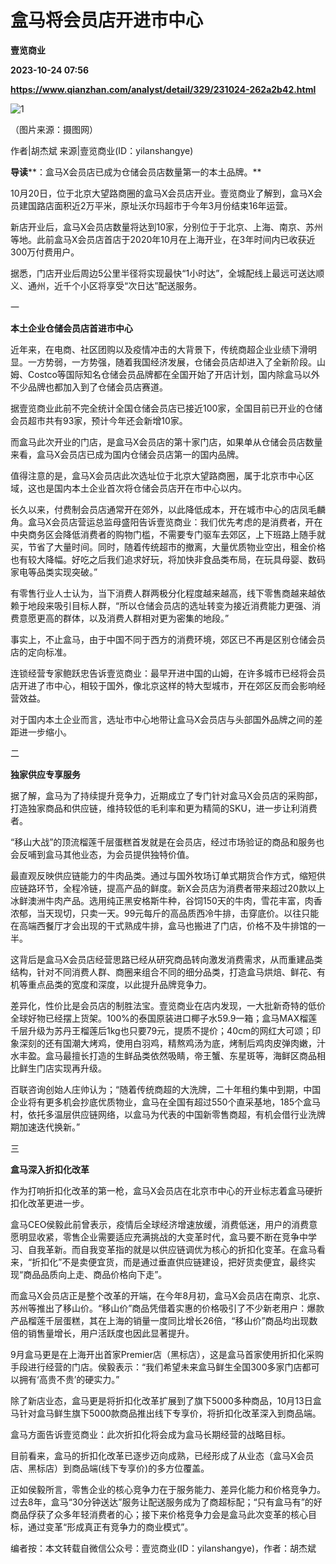 # 盒马将会员店开进市中心
**壹览商业**

**2023-10-24 07:56**

**https://www.qianzhan.com/analyst/detail/329/231024-262a2b42.html**

![1](https://img3.qianzhan.com/news/202310/24/20231024-470dbec2405ea7f0_760x5000.jpg)

（图片来源：摄图网）

作者|胡杰斌 来源|壹览商业(ID：yilanshangye)

**导读****：盒马X会员店已成为仓储会员店数量第一的本土品牌。**

10月20日，位于北京大望路商圈的盒马X会员店开业。壹览商业了解到，盒马X会员建国路店面积近2万平米，原址沃尔玛超市于今年3月份结束16年运营。

新店开业后，盒马X会员店数量将达到10家，分别位于于北京、上海、南京、苏州等地。此前盒马X会员店首店于2020年10月在上海开业，在3年时间内已收获近300万付费用户。

据悉，门店开业后周边5公里半径将实现最快“1小时达”，全城配线上最远可送达顺义、通州，近千个小区将享受“次日达”配送服务。

一

**本土企业仓储会员店首进市中心**

近年来，在电商、社区团购以及疫情冲击的大背景下，传统商超企业业绩下滑明显。一方势弱，一方势强，随着我国经济发展，仓储会员店却进入了全新阶段。山姆、Costco等国际知名仓储会员品牌都在全国开始了开店计划，国内除盒马以外不少品牌也都加入到了仓储会员店赛道。

据壹览商业此前不完全统计全国仓储会员店已接近100家，全国目前已开业的仓储会员超市共有93家，预计今年还会新增10家。

而盒马此次开业的门店，是盒马X会员店的第十家门店，如果单从仓储会员店数量来看，盒马X会员店已成为国内仓储会员店第一的国内品牌。

值得注意的是，盒马X会员店此次选址位于北京大望路商圈，属于北京市中心区域，这也是国内本土企业首次将仓储会员店开在市中心以内。

长久以来，付费制会员店通常开在郊外，以此降低成本，开在城市中心的店凤毛麟角。盒马X会员店营运总监母盛阳告诉壹览商业：我们优先考虑的是消费者，开在中央商务区会降低消费者的购物门槛，不需要专门驱车去郊区，上下班路上随手就买，节省了大量时间。同时，随着传统超市的撤离，大量优质物业空出，租金价格也有较大降幅。好吃之后我们追求好玩，将加快非食品类布局，在玩具母婴、数码家电等品类实现突破。”

有零售行业人士认为，当下消费人群两极分化程度越来越高，线下零售商越来越依赖于地段来吸引目标人群，“所以仓储会员店的选址转变为接近消费能力更强、消费意愿更高的群体，以及消费人群相对更为密集的地段。”

事实上，不止盒马，由于中国不同于西方的消费环境，郊区已不再是区别仓储会员店的定向标准。

连锁经营专家鲍跃忠告诉壹览商业：最早开进中国的山姆，在许多城市已经将会员店开进了市中心，相较于国外，像北京这样的特大型城市，开在郊区反而会影响经营效益。

对于国内本土企业而言，选址市中心地带让盒马X会员店与头部国外品牌之间的差距进一步缩小。

二

**独家供应专享服务**

据了解，盒马为了持续提升竞争力，近期成立了专门针对盒马X会员店的采购部，打造独家商品和供应链，维持较低的毛利率和更为精简的SKU，进一步让利消费者。

“移山大战”的顶流榴莲千层蛋糕首发就是在会员店，经过市场验证的商品和服务也会反哺到盒马其他业态，为会员提供独特价值。

最直观反映供应链能力的牛肉品类。通过与国外牧场订单式期货合作方式，缩短供应链路环节，全程冷链，提高产品的鲜度。新X会员店为消费者带来超过20款以上冰鲜澳洲牛肉产品。选用纯正黑安格斯牛种，谷饲150天的牛肉，雪花丰富，肉香浓郁，当天现切，只卖一天。99元每斤的高品质西冷牛排，击穿底价。以往只能在高端西餐厅才会出现的干式熟成牛排，盒马也搬进了门店，价格不及牛排馆的一半。

这背后是盒马X会员店经营思路已经从研究商品转向激发消费需求，从而重建品类结构，针对不同消费人群、商圈来组合不同的细分品类，打造盒马烘焙、鲜花、有机等重点品类的宽度和深度，以此提升品牌竞争力。

差异化，性价比是会员店的制胜法宝。壹览商业在店内发现，一大批新奇特的低价全球好物已经摆上货架。100%的泰国原装进口椰子水59.9一箱；盒马MAX榴莲千层升级为苏丹王榴莲后1kg也只要79元，提质不提价；40cm的网红大可颂；印象深刻的还有国潮大烤鸡，使用白羽鸡，精熬鸡汤为底，烤制后鸡肉皮弹肉嫩，汁水丰盈。盒马最擅长打造的生鲜品类依然吸睛，帝王蟹、东星斑等，海鲜区商品相比鲜生门店实现再升级。

百联咨询创始人庄帅认为；“随着传统商超的大洗牌，二十年租约集中到期，中国企业将有更多机会抄底优质物业，盒马在全国有超过550个直采基地，185个盒马村，依托多温层供应链网络，以盒马为代表的中国新零售商超，有机会借行业洗牌期加速迭代换新。”

三

**盒马深入折扣化改革**

作为打响折扣化改革的第一枪，盒马X会员店在北京市中心的开业标志着盒马硬折扣化改革更进一步。

盒马CEO侯毅此前曾表示，疫情后全球经济增速放缓，消费低迷，用户的消费意愿明显收紧，零售企业需要适应充满挑战的大变革时代，盒马要不断在竞争中学习、自我革新。而自我变革指的就是以供应链调优为核心的折扣化变革。在盒马看来，“折扣化”不是卖便宜货，而是通过垂直供应链建设，把好货卖便宜，最终实现“商品品质向上走、商品价格向下走”。

而盒马X会员店正是整个改革的开端，在今年8月初，盒马X会员店在南京、北京、苏州等推出了移山价。“移山价”商品凭借着实惠的价格吸引了不少新老用户：爆款产品榴莲千层蛋糕，其在上海的销量一度同比增长26倍，“移山价”商品均出现数倍的销售量增长，用户活跃度也因此显著提升。

9月盒马更是在上海开出首家Premier店（黑标店），这是盒马首家使用折扣化采购手段进行经营的门店。侯毅表示：“我们希望未来盒马鲜生全国300多家门店都可以拥有‘高贵不贵’的硬实力。”

除了新店业态，盒马更是将折扣化改革扩展到了旗下5000多种商品，10月13日盒马针对盒马鲜生旗下5000款商品推出线下专享价，将折扣化改革深入到商品端。

盒马方面告诉壹览商业：此次折扣化将会成为盒马长期经营的战略目标。

目前看来，盒马的折扣化改革已逐步迈向成熟，已经形成了从业态（盒马X会员店、黑标店）到商品端(线下专享价)的多方位覆盖。

正如侯毅所言，零售企业的核心竞争力在于服务能力、差异化能力和价格竞争力。过去8年，盒马“30分钟送达”服务让配送服务成为了商超标配；“只有盒马有”的好商品俘获了众多年轻消费者的心；接下来价格竞争力会是盒马此次变革的核心目标，通过变革“形成真正有竞争力的商业模式”。

编者按：本文转载自微信公众号：壹览商业(ID：yilanshangye)，作者：胡杰斌
